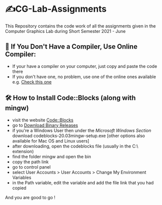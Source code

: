 # ✍️CG-Lab-Assignments
This Repository contains the code work of all the assignments given in the Computer Graphics Lab during Short Semester 2021 - June

## 💈 If You Don't Have a Compiler, Use Online Compiler:
- If your have a compiler on your computer, just copy and paste the code there
- If you don't have one, no problem, use one of the online ones available e.g. [Check this one](https://www.programiz.com/c-programming/online-compiler/) 

## 🛠 How to Install Code::Blocks (along with mingw)
- visit the website [Code::Blocks](https://www.codeblocks.org/downloads/)
- go to [Download Binary Releases](https://www.codeblocks.org/downloads/binaries/)
- if you're a Windows User then under the _Microsoft Windows Section_ download codeblocks-20.03mingw-setup.exe [other options also available for Mac OS and Linux users]
- after downloading, open the codeblocks file (usually in the C:\ extension)
- find the folder mingw and open the bin
- copy the path link
- go to control panel
- select User Accounts > User Accounts > Change My Environment Variables
- in the Path variable, edit the variable and add the file link that you had copied

And you are good to go !
